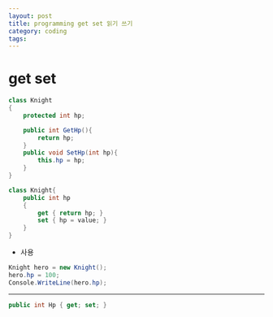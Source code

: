 ```yaml
---
layout: post
title: programming get set 읽기 쓰기
category: coding
tags: 
---
```


# get set

```c#
class Knight
{
    protected int hp;

    public int GetHp(){
        return hp;
    }
    public void SetHp(int hp){
        this.hp = hp;
    }
}
```
```c#
class Knight{
    public int hp
    {
        get { return hp; }
        set { hp = value; }
    }
}
```
* 사용
  
```c#
Knight hero = new Knight();
hero.hp = 100;
Console.WriteLine(hero.hp);
```
---
```c#
public int Hp { get; set; }
```